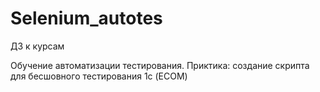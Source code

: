 # Selenium_autotes
ДЗ к курсам 

Обучение автоматизации тестирования.
Приктика: создание скрипта для бесшовного тестирования 1с (ECOM)